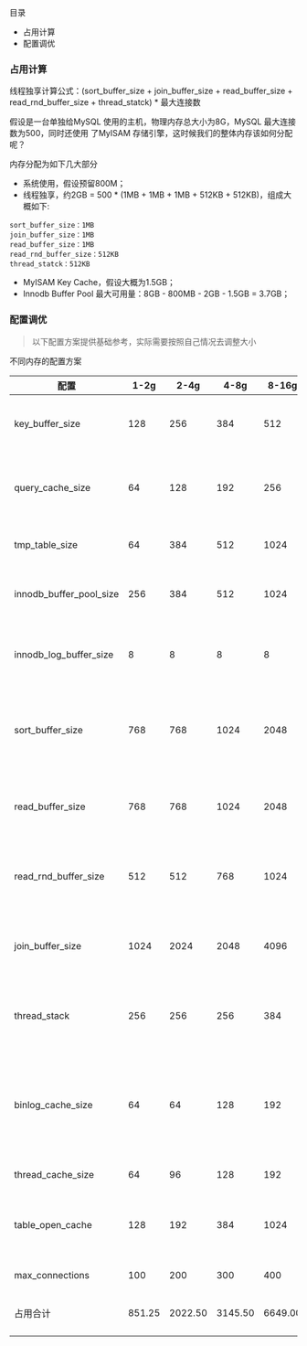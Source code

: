 目录

- 占用计算
- 配置调优

### 占用计算

线程独享计算公式：(sort_buffer_size + join_buffer_size + read_buffer_size + read_rnd_buffer_size + thread_statck) * 最大连接数

假设是一台单独给MySQL 使用的主机，物理内存总大小为8G，MySQL 最大连接数为500，同时还使用
了MyISAM 存储引擎，这时候我们的整体内存该如何分配呢？

内存分配为如下几大部分

- 系统使用，假设预留800M；
- 线程独享，约2GB = 500 * (1MB + 1MB + 1MB + 512KB + 512KB)，组成大概如下:

```
sort_buffer_size：1MB
join_buffer_size：1MB
read_buffer_size：1MB
read_rnd_buffer_size：512KB
thread_statck：512KB
```

- MyISAM Key Cache，假设大概为1.5GB；
- Innodb Buffer Pool 最大可用量：8GB - 800MB - 2GB - 1.5GB = 3.7GB；

### 配置调优

> 以下配置方案提供基础参考，实际需要按照自己情况去调整大小

不同内存的配置方案

配置 | 1-2g | 2-4g | 4-8g | 8-16g | 16-32g | 说明
---|---|---|---|---|---|---
key_buffer_size | 128 | 256 | 384 | 512 | 1024 | MB, 用于索引的缓冲区大小
query_cache_size | 64 | 128 | 192 | 256 | 384 | MB, 查询缓存,不开启请设为0
tmp_table_size | 64 | 384 | 512 | 1024 | 2048 | MB, 临时表缓存大小
innodb_buffer_pool_size | 256 | 384 | 512 | 1024 | 4096 | MB, Innodb缓冲区大小
innodb_log_buffer_size | 8 | 8 | 8 | 8 | 8 | MB, Innodb日志缓冲区大小
sort_buffer_size | 768 | 768 | 1024 | 2048 | 4096 | KB * 连接数, 每个线程排序的缓冲大小
read_buffer_size | 768 | 768 | 1024 | 2048 | 4096 | KB * 连接数, 读入缓冲区大小
read_rnd_buffer_size | 512 | 512 | 768 | 1024 | 2048 | KB * 连接数, 随机读取缓冲区大小
join_buffer_size | 1024 | 2024 | 2048 | 4096 | 8192 | KB * 连接数, 关联表缓存大小
thread_stack | 256 | 256 | 256 | 384 | 512 | KB * 连接数, 每个线程的堆栈大小
binlog_cache_size | 64 | 64 | 128 | 192 | 256 | KB * 连接数, 二进制日志缓存大小(4096的倍数)
thread_cache_size | 64 | 96 | 128 | 192 | 256 | 线程池大小
table_open_cache | 128 | 192 | 384 | 1024 | 2048 | 表缓存(最大不要超过2048)
max_connections | 100 | 200 | 300 | 400 | 500 | 最大连接数
 占用合计 | 851.25 | 2022.50 | 3145.50 | 6649.00 | 16935.00 | MB, 最大使用内存